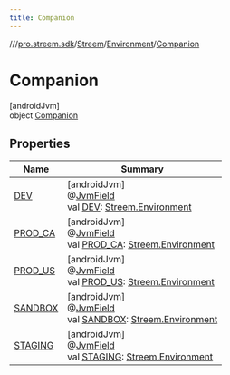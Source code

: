 ```yaml
---
title: Companion
---
```

//[<root>](../../../../../index.html)/[pro.streem.sdk](../../../index.html)/[Streem](../../index.html)/[Environment](../index.html)/[Companion](index.html)



# Companion



[androidJvm]\
object [Companion](index.html)



## Properties


| Name | Summary |
|---|---|
| [DEV](-d-e-v.html) | [androidJvm]<br>@[JvmField](https://kotlinlang.org/api/latest/jvm/stdlib/kotlin.jvm/-jvm-field/index.html)<br>val [DEV](-d-e-v.html): [Streem.Environment](../index.html) |
| [PROD_CA](-p-r-o-d_-c-a.html) | [androidJvm]<br>@[JvmField](https://kotlinlang.org/api/latest/jvm/stdlib/kotlin.jvm/-jvm-field/index.html)<br>val [PROD_CA](-p-r-o-d_-c-a.html): [Streem.Environment](../index.html) |
| [PROD_US](-p-r-o-d_-u-s.html) | [androidJvm]<br>@[JvmField](https://kotlinlang.org/api/latest/jvm/stdlib/kotlin.jvm/-jvm-field/index.html)<br>val [PROD_US](-p-r-o-d_-u-s.html): [Streem.Environment](../index.html) |
| [SANDBOX](-s-a-n-d-b-o-x.html) | [androidJvm]<br>@[JvmField](https://kotlinlang.org/api/latest/jvm/stdlib/kotlin.jvm/-jvm-field/index.html)<br>val [SANDBOX](-s-a-n-d-b-o-x.html): [Streem.Environment](../index.html) |
| [STAGING](-s-t-a-g-i-n-g.html) | [androidJvm]<br>@[JvmField](https://kotlinlang.org/api/latest/jvm/stdlib/kotlin.jvm/-jvm-field/index.html)<br>val [STAGING](-s-t-a-g-i-n-g.html): [Streem.Environment](../index.html) |

